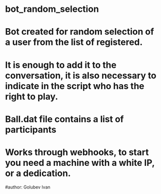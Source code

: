 # bot_random_selection

# Bot created for random selection of a user from the list of registered.
# It is enough to add it to the conversation, it is also necessary to indicate in the script who has the right to play.
# Ball.dat file contains a list of participants

# Works through webhooks, to start you need a machine with a white IP, or a dedication.
#author: Golubev Ivan